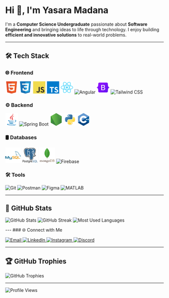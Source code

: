 # Hi 👋, I'm Yasara Madana

I'm a **Computer Science Undergraduate** passionate about **Software Engineering** and bringing ideas to life through technology. I enjoy building **efficient and innovative solutions** to real-world problems.

---


## 🛠️ Tech Stack

### 🌐 Frontend  
<p align="left">
  <img src="https://raw.githubusercontent.com/devicons/devicon/master/icons/html5/html5-original.svg" alt="HTML5" width="40" height="40"/>
  <img src="https://raw.githubusercontent.com/devicons/devicon/master/icons/css3/css3-original.svg" alt="CSS3" width="40" height="40"/>
  <img src="https://raw.githubusercontent.com/devicons/devicon/master/icons/javascript/javascript-original.svg" alt="JavaScript" width="40" height="40"/>
  <img src="https://raw.githubusercontent.com/devicons/devicon/master/icons/typescript/typescript-original.svg" alt="TypeScript" width="40" height="40"/>
  <img src="https://raw.githubusercontent.com/devicons/devicon/master/icons/react/react-original.svg" alt="React" width="40" height="40"/>
  <img src="https://angular.io/assets/images/logos/angular/angular.svg" alt="Angular" width="40" height="40"/>
  <img src="https://raw.githubusercontent.com/devicons/devicon/master/icons/bootstrap/bootstrap-original.svg" alt="Bootstrap" width="40" height="40"/>
  <img src="https://www.vectorlogo.zone/logos/tailwindcss/tailwindcss-icon.svg" alt="Tailwind CSS" width="40" height="40"/>
</p>

### ⚙️ Backend  
<p align="left">
  <img src="https://raw.githubusercontent.com/devicons/devicon/master/icons/java/java-original.svg" alt="Java" width="40" height="40"/>
  <img src="https://www.vectorlogo.zone/logos/springio/springio-icon.svg" alt="Spring Boot" width="40" height="40"/>
  <img src="https://raw.githubusercontent.com/devicons/devicon/master/icons/nodejs/nodejs-original.svg" alt="Node.js" width="40" height="40"/>
  <img src="https://raw.githubusercontent.com/devicons/devicon/master/icons/python/python-original.svg" alt="Python" width="40" height="40"/>
  <img src="https://raw.githubusercontent.com/devicons/devicon/master/icons/cplusplus/cplusplus-original.svg" alt="C++" width="40" height="40"/>
</p>

### 🛢️ Databases  
<p align="left">
  <img src="https://raw.githubusercontent.com/devicons/devicon/master/icons/mysql/mysql-original-wordmark.svg" alt="MySQL" width="50" height="50"/>
  <img src="https://raw.githubusercontent.com/devicons/devicon/master/icons/postgresql/postgresql-original-wordmark.svg" alt="PostgreSQL" width="50" height="50"/>
  <img src="https://raw.githubusercontent.com/devicons/devicon/master/icons/mongodb/mongodb-original-wordmark.svg" alt="MongoDB" width="50" height="50"/>
  <img src="https://www.vectorlogo.zone/logos/firebase/firebase-icon.svg" alt="Firebase" width="40" height="40"/>
</p>

### 🛠️ Tools  
<p align="left">
  <img src="https://www.vectorlogo.zone/logos/git-scm/git-scm-icon.svg" alt="Git" width="40" height="40"/>
  <img src="https://www.vectorlogo.zone/logos/getpostman/getpostman-icon.svg" alt="Postman" width="40" height="40"/>
  <img src="https://www.vectorlogo.zone/logos/figma/figma-icon.svg" alt="Figma" width="40" height="40"/>
  <img src="https://upload.wikimedia.org/wikipedia/commons/2/21/Matlab_Logo.png" alt="MATLAB" width="50" height="40"/>
</p>

---
## 🚀 GitHub Stats
<p align="left">
  <img src="https://github-readme-stats.vercel.app/api?username=Yashrym&theme=dark&hide_border=false&include_all_commits=true&count_private=true" alt="GitHub Stats"/>
  <img src="https://github-readme-streak-stats.herokuapp.com/?user=Yashrym&theme=dark&hide_border=false" alt="GitHub Streak"/>
  <img src="https://github-readme-stats.vercel.app/api/top-langs/?username=Yashrym&theme=dark&hide_border=false&include_all_commits=true&count_private=true&layout=compact" alt="Most Used Languages"/>
</p>
---
### 🌐 Connect with Me
<p align="left">
  <a href="mailto:madanayasara@gmail.com">
    <img src="https://cdn-icons-png.flaticon.com/512/732/732200.png" alt="Email" width="30" height="30"/>
  </a>
  <a href="https://linkedin.com/in/yasara-madana">
    <img src="https://raw.githubusercontent.com/rahuldkjain/github-profile-readme-generator/master/src/images/icons/Social/linked-in-alt.svg" alt="LinkedIn" width="30" height="30"/>
  </a>
  <a href="https://instagram.com/rym.esc">
    <img src="https://raw.githubusercontent.com/rahuldkjain/github-profile-readme-generator/master/src/images/icons/Social/instagram.svg" alt="Instagram" width="30" height="30"/>
  </a>
  <a href="https://discord.gg/yasara_26007">
    <img src="https://raw.githubusercontent.com/rahuldkjain/github-profile-readme-generator/master/src/images/icons/Social/discord.svg" alt="Discord" width="30" height="30"/>
  </a>
</p>

---

## 🏆 GitHub Trophies
<p align="left">
  <img src="https://github-profile-trophy.vercel.app/?username=Yashrym&theme=radical&no-frame=false&no-bg=true&margin-w=4" alt="GitHub Trophies"/>
</p>

---

<p align="left">
  <img src="https://komarev.com/ghpvc/?username=yashrym&label=Profile%20views&color=0e75b6&style=flat" alt="Profile Views" />
</p>
